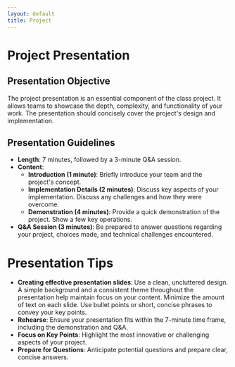```yaml
---
layout: default
title: Project
---
```


# Project Presentation 

## Presentation Objective

The project presentation is an essential component of the class project. It allows teams to showcase the depth, complexity, and functionality of your work. The presentation should concisely cover the project's design and implementation.


## Presentation Guidelines

- **Length**: 7 minutes, followed by a 3-minute Q&A session.
- **Content**:
  - **Introduction (1 minute)**: Briefly introduce your team and the project's concept.
  - **Implementation Details (2 minutes)**: Discuss key aspects of your implementation. Discuss any challenges and how they were overcome.
  - **Demonstration (4 minutes)**: Provide a quick demonstration of the project. Show a few key operations.
- **Q&A Session (3 minutes)**: Be prepared to answer questions regarding your project, choices made, and technical challenges encountered.


# Presentation Tips

- **Creating effective presentation slides**: Use a clean, uncluttered design. A simple background and a consistent theme throughout the presentation help maintain focus on your content. Minimize the amount of text on each slide. Use bullet points or short, concise phrases to convey your key points.
- **Rehearse**: Ensure your presentation fits within the 7-minute time frame, including the demonstration and Q&A.
- **Focus on Key Points**: Highlight the most innovative or challenging aspects of your project.
- **Prepare for Questions**: Anticipate potential questions and prepare clear, concise answers.
